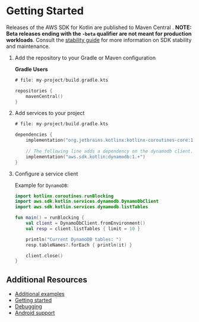 # Getting Started

Releases of the AWS SDK for Kotlin are published to Maven Central . 
**NOTE: Beta releases ending with the `-beta` qualifier are not meant for production workloads**.
Consult the [stability guide](../VERSIONING.md#stability-of-the-aws-sdk-for-kotlin) for more information on SDK stability and maintenance.

1. Add the repository to your Gradle or Maven configuration

    **Gradle Users**

    ```kt
    # file: my-project/build.gradle.kts

    repositories {
        mavenCentral()
    }
    ```


2. Add services to your project

    ```kt
    # file: my-project/build.gradle.kts

    dependencies {
        implementation("org.jetbrains.kotlinx:kotlinx-coroutines-core:1.6.3")
        
        // The following line adds a dependency on the dynamodb client.
        implementation("aws.sdk.kotlin:dynamodb:1.+")
    }
    ```

3. Configure a service client
   
    Example for `DynamoDB`:

    ```kotlin
    import kotlinx.coroutines.runBlocking
    import aws.sdk.kotlin.services.dynamodb.DynamoDbClient
    import aws.sdk.kotlin.services.dynamodb.listTables

    fun main() = runBlocking {
        val client = DynamoDbClient.fromEnvironment()
        val resp = client.listTables { limit = 10 }

        println("Current DynamoDB tables: ")
        resp.tableNames?.forEach { println(it) }

        client.close()
    }
    ```



## Additional Resources

* [Additional examples](https://github.com/awslabs/aws-sdk-kotlin/tree/main/examples)
* [Getting started](https://github.com/awslabs/aws-sdk-kotlin#getting-started)
* [Debugging](debugging.md)
* [Android support](targets.md#android)
